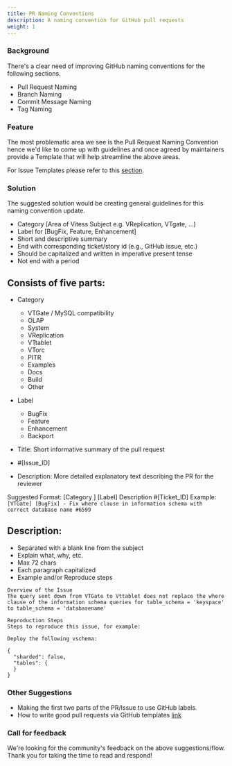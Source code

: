 ```yaml
---
title: PR Naming Conventions
description: A naming convention for GitHub pull requests
weight: 1
---
```


### Background

There's a clear need of improving GitHub naming conventions for the following sections.

- Pull Request Naming
- Branch Naming
- Commit Message Naming
- Tag Naming

### Feature

The most problematic area we see is the Pull Request Naming Convention hence we'd like to come up with guidelines and once agreed by maintainers provide a Template that will help streamline the above areas.

For Issue Templates please refer to this [section](https://github.com/vitessio/vitess/tree/master/.github/ISSUE_TEMPLATE).

### Solution

The suggested solution would be creating general guidelines for this naming convention update.

- Category [Area of Vitess Subject e.g. VReplication, VTgate, ...)
- Label for [BugFix, Feature, Enhancement]
- Short and descriptive summary
- End with corresponding ticket/story id (e.g., GitHub issue, etc.)
- Should be capitalized and written in imperative present tense
- Not end with a period

## Consists of five parts:

* Category
  * VTGate / MySQL compatibility
  * OLAP
  * System
  * VReplication
  * VTtablet
  * VTorc
  * PITR
  * Examples
  * Docs
  * Build
  * Other

* Label
  * BugFix
  * Feature
  * Enhancement
  * Backport

* Title: Short informative summary of the pull request
* #[Issue_ID]
* Description: More detailed explanatory text describing the PR for the reviewer

Suggested Format:
[Category ] [Label] Description #[Ticket_ID]
Example:
```[VTGate] [BugFix] - Fix where clause in information schema with correct database name #6599```

## Description:

- Separated with a blank line from the subject
- Explain what, why, etc.
- Max 72 chars
- Each paragraph capitalized
- Example and/or Reproduce steps

```
Overview of the Issue
The query sent down from VTGate to Vttablet does not replace the where clause of the information schema queries for table_schema = 'keyspace' to table_schema = 'databasename'

Reproduction Steps
Steps to reproduce this issue, for example:

Deploy the following vschema:

{
  "sharded": false,
  "tables": {
  }
}
```

### Other Suggestions

* Making the first two parts of the PR/Issue to use GitHub labels.
* How to write good pull requests via GitHub templates [link](https://docs.github.com/en/free-pro-team@latest/github/building-a-strong-community/about-issue-and-pull-request-templates)

### Call for feedback
We're looking for the community's feedback on the above suggestions/flow. Thank you for taking the time to read and respond!
